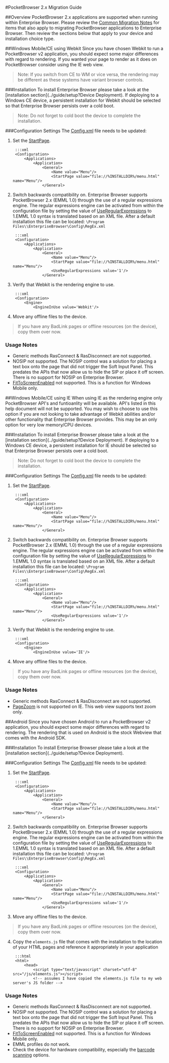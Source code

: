 #PocketBrowser 2.x Migration Guide

##Overview
PocketBrowser 2.x applications are supported when running within Enterprise Browser. Please review the [Common Migration Notes](../guide/migration) for items that also apply to migrating PocketBrowser applications to Enterprise Browser. Then review the sections below that apply to your device and installation choice type.

##Windows Mobile/CE using Webkit
Since you have chosen Webkit to run a PocketBrowser v2 application, you should expect some major differences with regard to rendering. If you wanted your page to render as it does on PocketBrowser consider using the IE web view.

> Note: If you switch from CE to WM or vice versa, the rendering may be different as these systems have variant browser controls.

###Installation	
To install Enterprise Browser please take a look at the [installation section](../guide/setup?Device Deployment).  If deploying to a Windows CE device, a persistent installation for Webkit should be selected so that Enterprise Browser persists over a cold boot.

> Note: Do not forget to cold boot the device to complete the installation.	 

###Configuration Settings
The [Config.xml](../guide/configreference) file needs to be updated:

1. Set the [StartPage](../guide/configreference?StartPage).

		:::xml
		<Configuration>
		    <Applications>
		        <Application>
		            <General>
		                <Name value="Menu"/>
		                <StartPage value="file://%INSTALLDIR%/menu.html" name="Menu"/>
		            </General>

	     
2. Switch backwards compatibility on. Enterprise Browser supports PocketBrowser 2.x (EMML 1.0) through the use of a regular expressions engine. The regular expressions engine can be activated from within the configuration file by setting the value of [UseRegularExpressions](../guide/configreference?UseRegularExpressions) to 1.EMML 1.0 syntax is translated based on an XML file. After a default installation this file can be located: `\Program Files\\EnterpriseBrowser\Config\RegEx.xml`

		:::xml
		<Configuration>
		    <Applications>
		        <Application>
		            <General>
		                <Name value="Menu"/>
		                <StartPage value="file://%INSTALLDIR%/menu.html" name="Menu"/>
		                <UseRegularExpressions value='1'/>
		            </General>
 
3. Verify that Webkit is the rendering engine to use.

		:::xml
		<Configuration>
		    <Engine>
                <EngineInUse value='Webkit'/>
 
4. Move any offline files to the device.

>If you have any BadLink pages or offline resources (on the device), copy them over now.

### Usage Notes
* Generic methods RasConnect & RasDisconnect are not supported.
* NOSIP not supported. The NOSIP control was a solution for placing a text box onto the page that did not trigger the Soft Input Panel. This predates the APIs that now allow us to hide the SIP or place it off screen. There is no support for NOSIP on Enterprise Browser.
* [FitToScreenEnabled](../guide/configreference?FitToScreenEnabled) not supported. This is a function for Windows Mobile only.

##Windows Mobile/CE using IE
When using IE as the rendering engine only PocketBrowser API's and funtioanlity will be available. API's listed in this help document will not be supported. You may wish to choose to use this option if you are not looking to take advantage of Webkit abilities and/or other functionality that Enterprise Browser provides. This may be an only option for very low memory/CPU devices.

###Installation	
To install Enterprise Browser please take a look at the [installation section](../guide/setup?Device Deployment).  If deploying to a Windows CE device, a persistent installation for IE should be selected so that Enterprise Browser persists over a cold boot.

> Note: Do not forget to cold boot the device to complete the installation.	 

###Configuration Settings
The [Config.xml](../guide/configreference) file needs to be updated:

1. Set the [StartPage](../guide/configreference?StartPage).

		:::xml
		<Configuration>
		    <Applications>
		        <Application>
		            <General>
		                <Name value="Menu"/>
		                <StartPage value="file://%INSTALLDIR%/menu.html" name="Menu"/>
		            </General>

	     
2. Switch backwards compatibility on. Enterprise Browser supports PocketBrowser 2.x (EMML 1.0) through the use of a regular expressions engine. The regular expressions engine can be activated from within the configuration file by setting the value of [UseRegularExpressions](../guide/configreference?UseRegularExpressions) to 1.EMML 1.0 syntax is translated based on an XML file. After a default installation this file can be located: `\Program Files\\EnterpriseBrowser\Config\RegEx.xml`

		:::xml
		<Configuration>
		    <Applications>
		        <Application>
		            <General>
		                <Name value="Menu"/>
		                <StartPage value="file://%INSTALLDIR%/menu.html" name="Menu"/>
		                <UseRegularExpressions value='1'/>
		            </General>
 
3. Verify that Webkit is the rendering engine to use.

		:::xml
		<Configuration>
		    <Engine>
                <EngineInUse value='IE'/>
 
4. Move any offline files to the device.

>If you have any BadLink pages or offline resources (on the device), copy them over now.

### Usage Notes
* Generic methods RasConnect & RasDisconnect are not supported.
* [PageZoom](../guide/configreference?PageZoom) is not supported on IE. This web view supports text zoom only.

##Android
Since you have chosen Android to run a PocketBrowser v2 application, you should expect some major differences with regard to rendering. The rendering that is used on Android is the stock Webview that comes with the Android SDK.

###Installation	
To install Enterprise Browser please take a look at the [installation section](../guide/setup?Device Deployment).  

###Configuration Settings
The [Config.xml](../guide/configreference) file needs to be updated:

1. Set the [StartPage](../guide/configreference?StartPage).

		:::xml
		<Configuration>
		    <Applications>
		        <Application>
		            <General>
		                <Name value="Menu"/>
		                <StartPage value="file://%INSTALLDIR%/menu.html" name="Menu"/>
		            </General>

	     
2. Switch backwards compatibility on. Enterprise Browser supports PocketBrowser 2.x (EMML 1.0) through the use of a regular expressions engine. The regular expressions engine can be activated from within the configuration file by setting the value of [UseRegularExpressions](../guide/configreference?UseRegularExpressions) to 1.EMML 1.0 syntax is translated based on an XML file. After a default installation this file can be located: `\Program Files\\EnterpriseBrowser\Config\RegEx.xml`

		:::xml
		<Configuration>
		    <Applications>
		        <Application>
		            <General>
		                <Name value="Menu"/>
		                <StartPage value="file://%INSTALLDIR%/menu.html" name="Menu"/>
		                <UseRegularExpressions value='1'/>
		            </General>

3. Move any offline files to the device.
>If you have any BadLink pages or offline resources (on the device), copy them over now.

4. Copy the `elements.js` file that comes with the installation to the location of your HTML pages and reference it appropriately in your application
		
		:::html
		<html>
			<head>
				<script type="text/javascript" charset="utf-8" src="/js/elements.js"></script>
				<!-- assumes I have copied the elements.js file to my web server's JS folder -->

### Usage Notes
* Generic methods RasConnect & RasDisconnect are not supported.
* NOSIP not supported. The NOSIP control was a solution for placing a text box onto the page that did not trigger the Soft Input Panel. This predates the APIs that now allow us to hide the SIP or place it off screen. There is no support for NOSIP on Enterprise Browser.
* [FitToScreenEnabled](../guide/configreference?FitToScreenEnabled) not supported. This is a function for Windows Mobile only.
* EMML profiles do not work.
* Check the device for hardware compatibility, especially the [barcode scanning](http://docs.rhomobile.com/en/2.2.0/rhoelements/scanner) options. 

